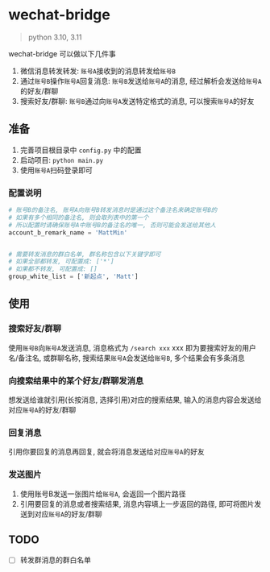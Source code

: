 # wechat-bridge
> python 3.10, 3.11

wechat-bridge 可以做以下几件事

1. 微信消息转发转发: `账号A`接收到的消息转发给`账号B`
2. 通过`账号B`操作`账号A`回复消息: `账号B`发送给`账号A`的消息, 经过解析会发送给`账号A`的好友/群聊
3. 搜索好友/群聊: `账号B`通过向`账号A`发送特定格式的消息, 可以搜索`账号A`的好友 

## 准备
1. 完善项目根目录中 `config.py` 中的配置
2. 启动项目: `python main.py`
3. 使用`账号A`扫码登录即可

### 配置说明
```python
# 账号B的备注名, 账号A向账号B转发消息时是通过这个备注名来确定账号B的
# 如果有多个相同的备注名, 则会取列表中的第一个
# 所以配置时请确保账号A中账号B的备注名的唯一, 否则可能会发送给其他人
account_b_remark_name = 'MattMin'


# 需要转发消息的群白名单, 群名称包含以下关键字即可
# 如果全部都转发, 可配置成: ['*']
# 如果都不转发, 可配置成: []
group_white_list = ['新起点', 'Matt']


```

## 使用
### 搜索好友/群聊
使用`账号B`向`账号A`发送消息, 消息格式为 `/search xxx` xxx 即为要搜索好友的用户名/备注名, 或群聊名称, 搜索结果`账号A`会发送给`账号B`, 多个结果会有多条消息

### 向搜索结果中的某个好友/群聊发消息
想发送给谁就引用(长按消息, 选择引用)对应的搜索结果, 输入的消息内容会发送给对应`账号A`的好友/群聊

### 回复消息
引用你要回复的消息再回复, 就会将消息发送给对应`账号A`的好友

### 发送图片
1. 使用账号B发送一张图片给`账号A`, 会返回一个图片路径
2. 引用要回复的消息或者搜索结果, 消息内容填上一步返回的路径, 即可将图片发送到对应`账号A`的好友/群聊


## TODO
- [ ] 转发群消息的群白名单
